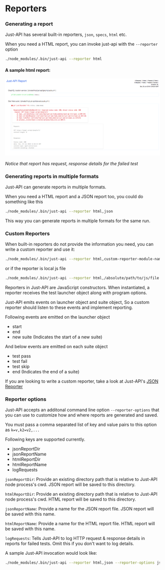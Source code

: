 # Reporters


### Generating a report ###
Just-API has several built-in reporters, `json`, `specs`, `html` etc.

When you need a HTML report, you can invoke just-api with the `--reporter` option

```sh
./node_modules/.bin/just-api --reporter html
```

#### A sample html report:

![Report](./img/html-report.png)

_Notice that report has request, response details for the failed test_

### Generating reports in multiple formats ###

Just-API can generate reports in multiple formats.

When you need a HTML report and a JSON report too, you could do something like this

```sh
./node_modules/.bin/just-api --reporter html,json
```

This way you can generate reports in multiple formats for the same run.

### Custom Reporters ###

When built-in reporters do not provide the information you need, you can write a custom reporter and use it:

```sh
./node_modules/.bin/just-api --reporter html,custom-reporter-module-name
```
or if the reporter is local js file 

```sh
./node_modules/.bin/just-api --reporter html,/absolute/path/to/js/file
```

Reporters in Just-API are JavaScript constructors. When instantiated, a reporter receives the test launcher object  along with program options.


Just-API emits events on launcher object and suite object, So a custom reporter should listen to these events and implement  reporting.

Following events are emitted on the launcher object

 - start
 - end
 - new suite (Indicates the start of a new suite)

 And below events are emitted on each suite object

  - test pass
  - test fail
  - test skip
  - end (Indicates the end of a suite)

If you are looking to write a custom reporter, take a look at Just-API's [JSON Reporter](https://github.com/kiranz/just-api/blob/master/lib/reporters/json.js) 

### Reporter options ###

Just-API accepts an additonal command line option `--reporter-options` that you can use to customize how and where reports are generated and saved.

You must pass a comma separated list of key and value pairs to this option as `k=v,k2=v2,...`

Following keys are supported currently.

  - jsonReportDir
  - jsonReportName
  - htmlReportDir
  - htmlReportName
  - logRequests

`jsonReportDir`: Provide an existing directory path that is relative to Just-API node process's cwd. JSON report will be saved to this directory.

`htmlReportDir`: Provide an existing directory path that is relative to Just-API node process's cwd. HTML report will be saved to this directory.

`jsonReportName`: Provide a name for the JSON report file. JSON report will be saved with this name.

`htmlReportName`: Provide a name for the HTML report file. HTML report will be saved with this name.

`logRequests`: Tells Just-API to log HTTP request & response details in reports for failed tests. Omit this if you don't want to log details.


A sample Just-API invocation would look like:


```sh
./node_modules/.bin/just-api --reporter html,json --reporter-options jsonReportDir=reports,jsonReportName=json-report,htmlReportDir=reports,htmlReportName=html-report,logRequests     
```
